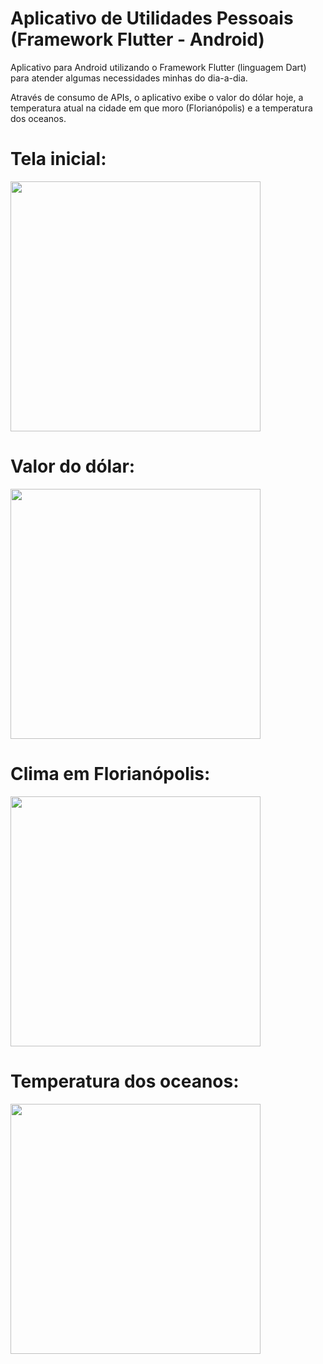# Aplicativo de Utilidades Pessoais (Framework Flutter - Android)

Aplicativo para Android utilizando o Framework Flutter (linguagem Dart) para atender algumas necessidades minhas do dia-a-dia. 

Através de consumo de APIs, o aplicativo exibe o valor do dólar hoje, a temperatura atual na cidade em que moro (Florianópolis) e a temperatura dos oceanos. 

# Tela inicial:

<img src="https://github.com/fpreviatti/Utilidades-pessoais/blob/main/telas/tela_inicial.jpg" width="400px" height="auto">

# Valor do dólar:

<img src="https://github.com/fpreviatti/Utilidades-pessoais/blob/main/telas/dolar.jpg" width="400px" height="auto">

# Clima em Florianópolis:

<img src="https://github.com/fpreviatti/Utilidades-pessoais/blob/main/telas/temperatura.jpg" width="400px" height="auto">

# Temperatura dos oceanos:

<img src="https://github.com/fpreviatti/Utilidades-pessoais/blob/main/telas/oceanos.jpg" width="400px" height="auto">



